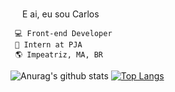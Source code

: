 <img src="https://media.giphy.com/media/hvRJCLFzcasrR4ia7z/giphy.gif" width="15px"> E ai, eu sou Carlos


	 💻 Front-end Developer
	 🚀 Intern at PJA
	 🌎 Impeatriz, MA, BR



![Anurag's github stats](https://github-readme-stats.vercel.app/api?username=carlossantos74&show_icons=true&count_private=true) [![Top Langs](https://github-readme-stats.vercel.app/api/top-langs/?username=carlossantos74&langs_count=8)](https://github.com/anuraghazra/github-readme-stats)





<!-- **carlossantos74/carlossantos74** is a ✨ _special_ ✨ repository because its `README.md` (this file) appears on your GitHub profile. -->
